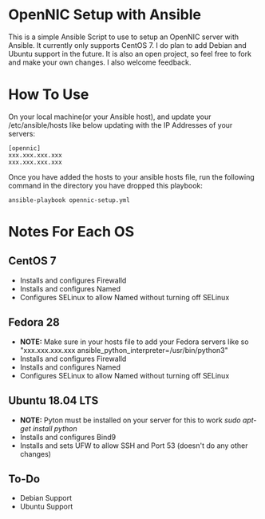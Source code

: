 # OpenNIC Setup with Ansible
This is a simple Ansible Script to use to setup an OpenNIC server with Ansible. It
currently only supports CentOS 7. I do plan to add Debian and Ubuntu support in the
future. It is also an open project, so feel free to fork and make your own changes.
I also welcome feedback.

# How To Use
On your local machine(or your Ansible host), and update your /etc/ansible/hosts like below updating with the IP Addresses of your servers:
```
[opennic]
xxx.xxx.xxx.xxx
xxx.xxx.xxx.xxx
```
Once you have added the hosts to your ansible hosts file, run the following command in the directory you have dropped this playbook:
```
ansible-playbook opennic-setup.yml
```

# Notes For Each OS

## CentOS 7
* Installs and configures Firewalld
* Installs and configures Named
* Configures SELinux to allow Named without turning off SELinux

## Fedora 28
* **NOTE:** Make sure in your hosts file to add your Fedora servers like so "xxx.xxx.xxx.xxx ansible_python_interpreter=/usr/bin/python3"
* Installs and configures Firewalld
* Installs and configures Named
* Configures SELinux to allow Named without turning off SELinux

## Ubuntu 18.04 LTS
* **NOTE:** Pyton must be installed on your server for this to work _sudo apt-get install python_
* Installs and configures Bind9
* Installs and sets UFW to allow SSH and Port 53 (doesn't do any other changes)

## To-Do
* Debian Support
* Ubuntu Support